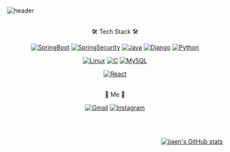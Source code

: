 <!-- ### Hi there 👋 -->

<!--
**jjaen0823/jjaen0823** is a ✨ _special_ ✨ repository because its `README.md` (this file) appears on your GitHub profile.

Here are some ideas to get you started:

- 🔭 I’m currently working on ...
- 🌱 I’m currently learning ...
- 👯 I’m looking to collaborate on ...
- 🤔 I’m looking for help with ...
- 💬 Ask me about ...
- 📫 How to reach me: ...
- 😄 Pronouns: ...
- ⚡ Fun fact: ...
-->

![header](https://capsule-render.vercel.app/api?type=slice&color=auto&height=250&section=header&text=jjaen%20git&fontSize=60)
<br/>
<br/>

<div align=center>

🛠 Tech Stack 🛠

[![SpringBoot](https://img.shields.io/badge/SpringBoot-6DB33F?style=flat-square&logo=Spring&logoColor=black)](github.com/jjaen0823/TODO-List)
[![SpringSecurity](https://img.shields.io/badge/SpringSecurity-6DB33F?style=flat-square&logo=SpringSecurity&logoColor=black)](github.com/jjaen0823/TODO-List)
[![Java](https://img.shields.io/badge/Java-007386?style=flat-square&logo=Java&logoColor=black)](github.com/jjaen0823/TODO-List)
[![Django](https://img.shields.io/badge/Django-092E20?style=flat-square&logo=Django&logoColor=white)](github.com/jjaen0823/TODO-List)
[![Python](https://img.shields.io/badge/Python-3776AB?style=flat-square&logo=Python&logoColor=white)](github.com/jjaen0823/TODO-List)

[![Linux](https://img.shields.io/badge/Linux-FCC624?style=flat-square&logo=Linux&logoColor=black)](github.com/jjaen0823/TODO-List)
[![C](https://img.shields.io/badge/C-A8B9CC?style=flat-square&logo=C&logoColor=black)](github.com/jjaen0823/TODO-List)
[![MySQL](https://img.shields.io/badge/MySQL-4479A1?style=flat-square&logo=MySQL&logoColor=black)](github.com/jjaen0823/TODO-List)  

 
[![React](https://img.shields.io/badge/React-61DAFB?style=flat-square&logo=React&logoColor=black)](github.com/jjaen0823/TODO-List)  
 
<br/>
🐹 Me 🥝
 
[![Gmail](https://img.shields.io/badge/Gmail-EA4335?style=flat-square&logo=Gmail&logoColor=white)](poungki0823@gmail.com)
[![Instagram](https://img.shields.io/badge/Instagram-E4405F?style=flat-square&logo=Instagram&logoColor=white)](https://www.instagram.com/jjae_n__/)  
 
 
</div>

<br/>
<br/>

<div align=right>

[![jjaen's GitHub stats](https://github-readme-stats.vercel.app/api?username=jjaen0823&show_icons=true&theme=vision-friendly-dark)](https://github.com/jjaen0823/github-readme-stats)
 
 </div>
